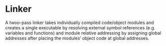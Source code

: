 # Linker
A twoo-pass linker takes individually compiled code/object modules and creates a single executable by resolving external symbol references (e.g. variables and functions) and module relative addressing by assigning global addresses after placing the modules’ object code at global addresses.

